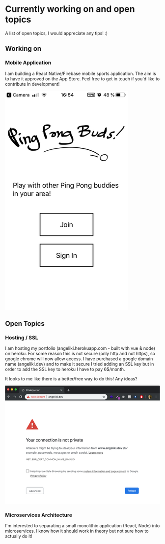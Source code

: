 # Currently working on and open topics 
A list of open topics, I would appreciate any tips! :)

## Working on 
### Mobile Application
I am building a React Native/Firebase mobile sports application. 
The aim is to have it approved on the App Store. 
Feel free to get in touch if you'd like to contribute in development!


<img src="images/pingpongbuds.PNG" width="400">


## Open Topics 
### Hosting / SSL
I am hosting my portfolio (angeliki.herokuapp.com - built with vue & node) on heroku. 
For some reason this is not secure (only http and not https), so google chrome will now allow access.
I have purchased a google domain name (angeliki.dev) and to make it secure I tried adding an SSL key 
but in order to add the SSL key to heroku I have to pay 6$/month. 

It looks to me like there is a better/free way to do this! Any ideas?


<img src="images/connectionNotPrivate.png" width="800">



### Microservices Architecture
I'm interested to separating a small monolithic application (React, Node) into microservices. 
I know how it should work in theory but not sure how to actually do it!
